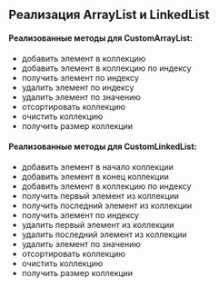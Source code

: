 ## Реализация ArrayList и LinkedList

#### Реализованные методы для CustomArrayList:
- добавить элемент в коллекцию
- добавить элемент в коллекцию по индексу
- получить элемент по индексу
- удалить элемент по индексу
- удалить элемент по значению
- отсортировать коллекцию
- очистить коллекцию
- получить размер коллекции


#### Реализованные методы для CustomLinkedList:
- добавить элемент в начало коллекции
- добавить элемент в конец коллекции
- добавить элемент в коллекцию по индексу
- получить первый элемент из коллекции
- получить последний элемент из коллекции
- получить элемент по индексу
- удалить первый элемент из коллекции
- удалить последний элемент из коллекции
- удалить элемент по значению
- отсортировать коллекцию
- очистить коллекцию
- получить размер коллекции